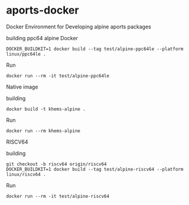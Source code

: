 # aports-docker
Docker Environment for Developing alpine aports packages

building ppc64 alpine Docker

```
DOCKER_BUILDKIT=1 docker build --tag test/alpine-ppc64le --platform linux/ppc64le .
```
Run
```
docker run --rm -it test/alpine-ppc64le
```

Native image

building
```
docker build -t khems-alpine .
```

Run
```
docker run --rm khems-alpine
```

RISCV64

building

```
git checkout -b riscv64 origin/riscv64
DOCKER_BUILDKIT=1 docker build --tag test/alpine-riscv64 --platform linux/riscv64 .
```

Run

```
docker run --rm -it test/alpine-riscv64
```
